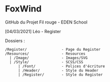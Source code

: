 # FoxWind
GitHub du Projet Fil rouge - EDEN School 

[04/03/2021] Léo - Register


Dossiers :


    /Register/                - Page du Register
    /Resources/               - Resources
      | /Image/               - Images/SVG
      | /Style/               - SCSS/CSS
          | /Font/            - Polices d'écriture
          | /Header/          - Style du Header
          | /Register/        - Style du Register
